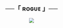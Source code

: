 <h2 align="center">
    ──「 ʀᴏɢᴜᴇ 」──
</h2>
<p align="center">
  <img src="https://te.legra.ph/file/05a3e40fa06809b07abd4.jpg">
</p>

